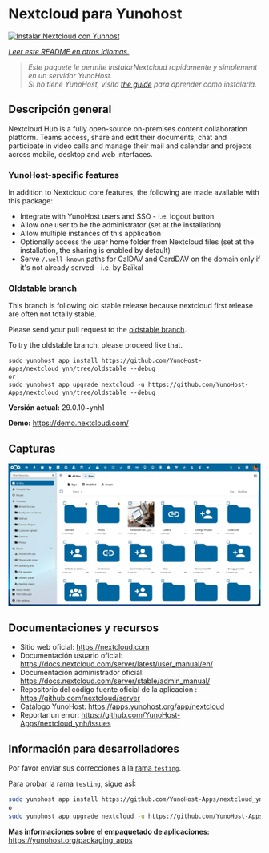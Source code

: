 <!--
Este archivo README esta generado automaticamente<https://github.com/YunoHost/apps/tree/master/tools/readme_generator>
No se debe editar a mano.
-->

# Nextcloud para Yunohost

[![Instalar Nextcloud con Yunhost](https://install-app.yunohost.org/install-with-yunohost.svg)](https://install-app.yunohost.org/?app=nextcloud)

_[Leer este README en otros idiomas.](./ALL_README.md)_

> _Este paquete le permite instalarNextcloud rapidamente y simplement en un servidor YunoHost._  
> _Si no tiene YunoHost, visita [the guide](https://yunohost.org/install) para aprender como instalarla._

## Descripción general

Nextcloud Hub is a fully open-source on-premises content collaboration platform. Teams access, share and edit their documents, chat and participate in video calls and manage their mail and calendar and projects across mobile, desktop and web interfaces.

### YunoHost-specific features

In addition to Nextcloud core features, the following are made available with this package:

- Integrate with YunoHost users and SSO - i.e. logout button
- Allow one user to be the administrator (set at the installation)
- Allow multiple instances of this application
- Optionally access the user home folder from Nextcloud files (set at the installation, the sharing is enabled by default)
- Serve `/.well-known` paths for CalDAV and CardDAV on the domain only if it's not already served - i.e. by Baïkal

### Oldstable branch

This branch is following old stable release because nextcloud first release are often not totally stable.

Please send your pull request to the [oldstable branch](https://github.com/YunoHost-Apps/nextcloud_ynh/tree/oldstable).

To try the oldstable branch, please proceed like that.

```
sudo yunohost app install https://github.com/YunoHost-Apps/nextcloud_ynh/tree/oldstable --debug
or
sudo yunohost app upgrade nextcloud -u https://github.com/YunoHost-Apps/nextcloud_ynh/tree/oldstable --debug
```

**Versión actual:** 29.0.10~ynh1

**Demo:** <https://demo.nextcloud.com/>

## Capturas

![Captura de Nextcloud](./doc/screenshots/screenshot.png)

## Documentaciones y recursos

- Sitio web oficial: <https://nextcloud.com>
- Documentación usuario oficial: <https://docs.nextcloud.com/server/latest/user_manual/en/>
- Documentación administrador oficial: <https://docs.nextcloud.com/server/stable/admin_manual/>
- Repositorio del código fuente oficial de la aplicación : <https://github.com/nextcloud/server>
- Catálogo YunoHost: <https://apps.yunohost.org/app/nextcloud>
- Reportar un error: <https://github.com/YunoHost-Apps/nextcloud_ynh/issues>

## Información para desarrolladores

Por favor enviar sus correcciones a la [rama `testing`](https://github.com/YunoHost-Apps/nextcloud_ynh/tree/testing).

Para probar la rama `testing`, sigue asÍ:

```bash
sudo yunohost app install https://github.com/YunoHost-Apps/nextcloud_ynh/tree/testing --debug
o
sudo yunohost app upgrade nextcloud -u https://github.com/YunoHost-Apps/nextcloud_ynh/tree/testing --debug
```

**Mas informaciones sobre el empaquetado de aplicaciones:** <https://yunohost.org/packaging_apps>
